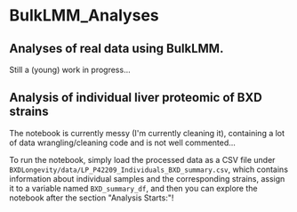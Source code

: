 # BulkLMM_Analyses

## Analyses of real data using BulkLMM.

Still a (young) work in progress...

## Analysis of individual liver proteomic of BXD strains

The notebook is currently messy (I'm currently cleaning it), containing a lot of data wrangling/cleaning code and is not well commented...

To run the notebook, simply load the processed data as a CSV file under `BXDLongevity/data/LP_P42209_Individuals_BXD_summary.csv`, 
which contains information about individual samples and the corresponding strains, assign it to a variable named `BXD_summary_df`, and then you can explore the notebook after the section "Analysis Starts:"!
